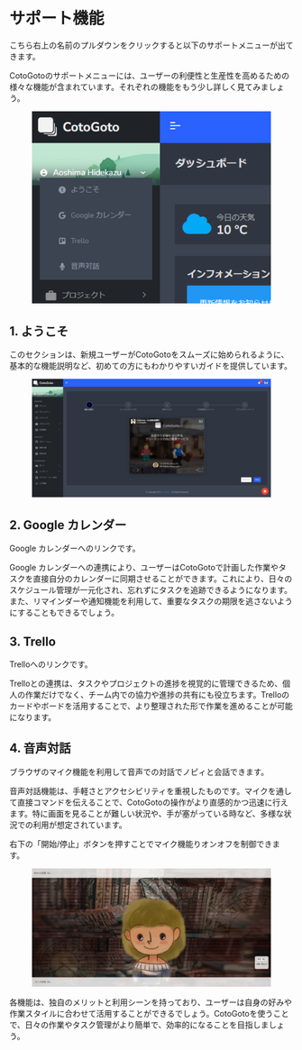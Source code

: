 # サポート機能

こちら右上の名前のプルダウンをクリックすると以下のサポートメニューが出てきます。

CotoGotoのサポートメニューには、ユーザーの利便性と生産性を高めるための様々な機能が含まれています。それぞれの機能をもう少し詳しく見てみましょう。

<figure><img src=".gitbook/assets/image (33).png" alt=""><figcaption></figcaption></figure>

## 1. ようこそ

このセクションは、新規ユーザーがCotoGotoをスムーズに始められるように、基本的な機能説明など、初めての方にもわかりやすいガイドを提供しています。

<figure><img src=".gitbook/assets/image (34).png" alt=""><figcaption></figcaption></figure>

## 2. Google カレンダー

Google カレンダーへのリンクです。

Google カレンダーへの連携により、ユーザーはCotoGotoで計画した作業やタスクを直接自分のカレンダーに同期させることができます。これにより、日々のスケジュール管理が一元化され、忘れずにタスクを追跡できるようになります。また、リマインダーや通知機能を利用して、重要なタスクの期限を逃さないようにすることもできるでしょう。

## 3. Trello

Trelloへのリンクです。

Trelloとの連携は、タスクやプロジェクトの進捗を視覚的に管理できるため、個人の作業だけでなく、チーム内での協力や進捗の共有にも役立ちます。Trelloのカードやボードを活用することで、より整理された形で作業を進めることが可能になります。

## 4. 音声対話

ブラウザのマイク機能を利用して音声での対話でノピィと会話できます。

音声対話機能は、手軽さとアクセシビリティを重視したものです。マイクを通して直接コマンドを伝えることで、CotoGotoの操作がより直感的かつ迅速に行えます。特に画面を見ることが難しい状況や、手が塞がっている時など、多様な状況での利用が想定されています。

右下の「開始/停止」ボタンを押すことでマイク機能りオンオフを制御できます。

<figure><img src=".gitbook/assets/image (35).png" alt=""><figcaption></figcaption></figure>

各機能は、独自のメリットと利用シーンを持っており、ユーザーは自身の好みや作業スタイルに合わせて活用することができるでしょう。CotoGotoを使うことで、日々の作業やタスク管理がより簡単で、効率的になることを目指しましょう。
